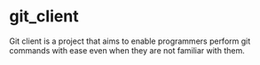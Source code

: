 # git_client
Git client is a project that aims to enable programmers perform git commands with ease even when they are not familiar with them.
